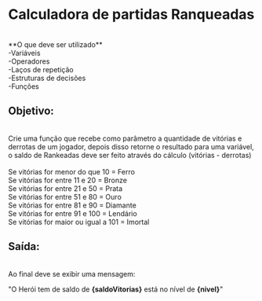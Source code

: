 # Calculadora de partidas Ranqueadas
<br>
**O que deve ser utilizado**<br>
-Variáveis<br>
-Operadores<br>
-Laços de repetição<br>
-Estruturas de decisões<br>
-Funções<br>

## Objetivo:
<br>
Crie uma função que recebe como parâmetro a quantidade de vitórias e derrotas de um jogador, depois disso retorne o resultado para uma variável, o saldo de Rankeadas deve ser feito através do cálculo (vitórias - derrotas)<br>
<br>
Se vitórias for menor do que 10 = Ferro<br>
Se vitórias for entre 11 e 20 = Bronze<br>
Se vitórias for entre 21 e 50 = Prata<br>
Se vitórias for entre 51 e 80 = Ouro<br>
Se vitórias for entre 81 e 90 = Diamante<br>
Se vitórias for entre 91 e 100 = Lendário<br>
Se vitórias for maior ou igual a 101 = Imortal<br>

## Saída:
<br>
Ao final deve se exibir uma mensagem:

"O Herói tem de saldo de **{saldoVitorias}** está no nível de **{nivel}**"